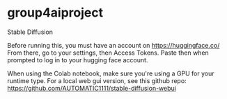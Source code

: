 # group4aiproject
Stable Diffusion

Before running this, you must have an account on https://huggingface.co/
From there, go to your settings, then Access Tokens. Paste then when prompted to log in to your
hugging face account.

When using the Colab notebook, make sure you're using a GPU for your runtime type.
For a local web gui version, see this github repo: https://github.com/AUTOMATIC1111/stable-diffusion-webui
